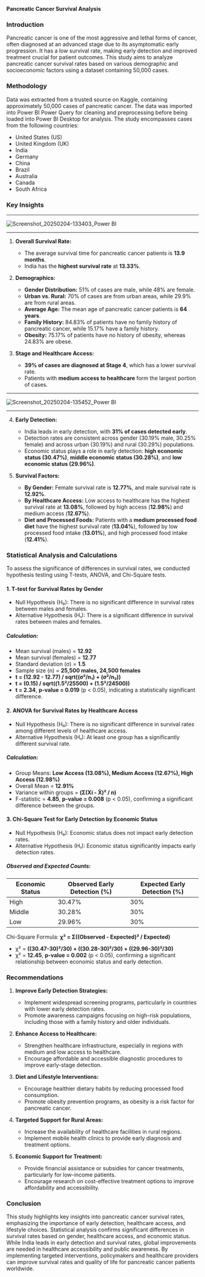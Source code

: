 **Pancreatic Cancer Survival Analysis**

### **Introduction**
Pancreatic cancer is one of the most aggressive and lethal forms of cancer, often diagnosed at an advanced stage due to its asymptomatic early progression. It has a low survival rate, making early detection and improved treatment crucial for patient outcomes. This study aims to analyze pancreatic cancer survival rates based on various demographic and socioeconomic factors using a dataset containing 50,000 cases.

### **Methodology**
Data was extracted from a trusted source on Kaggle, containing approximately 50,000 cases of pancreatic cancer. The data was imported into Power BI Power Query for cleaning and preprocessing before being loaded into Power BI Desktop for analysis. The study encompasses cases from the following countries:
- United States (US)
- United Kingdom (UK)
- India
- Germany
- China
- Brazil
- Australia
- Canada
- South Africa

### **Key Insights**

---
![Screenshot_20250204-133403_Power BI](https://github.com/user-attachments/assets/c7aeca00-1129-4c56-8b28-fdebb57b6e77)

---
1. **Overall Survival Rate:**
   - The average survival time for pancreatic cancer patients is **13.9 months**.
   - India has the **highest survival rate** at **13.33%**.

2. **Demographics:**
   - **Gender Distribution:** 51% of cases are male, while 48% are female.
   - **Urban vs. Rural:** 70% of cases are from urban areas, while 29.9% are from rural areas.
   - **Average Age:** The mean age of pancreatic cancer patients is **64 years**.
   - **Family History:** 84.83% of patients have no family history of pancreatic cancer, while 15.17% have a family history.
   - **Obesity:** 75.17% of patients have no history of obesity, whereas 24.83% are obese.

3. **Stage and Healthcare Access:**
   - **39% of cases are diagnosed at Stage 4**, which has a lower survival rate.
   - Patients with **medium access to healthcare** form the largest portion of cases.
---
![Screenshot_20250204-135452_Power BI](https://github.com/user-attachments/assets/822e41d3-a1da-47da-968a-42972ca0a597)

---
4. **Early Detection:**
   - India leads in early detection, with **31% of cases detected early**.
   - Detection rates are consistent across gender (30.19% male, 30.25% female) and across urban (30.19%) and rural (30.29%) populations.
   - Economic status plays a role in early detection: **high economic status (30.47%)**, **middle economic status (30.28%)**, and **low economic status (29.96%)**.

5. **Survival Factors:**
   - **By Gender:** Female survival rate is **12.77%**, and male survival rate is **12.92%**.
   - **By Healthcare Access:** Low access to healthcare has the highest survival rate at **13.08%**, followed by high access (**12.98%**) and medium access (**12.67%**).
   - **Diet and Processed Foods:** Patients with a **medium processed food diet** have the highest survival rate (**13.04%**), followed by low processed food intake (**13.01%**), and high processed food intake (**12.41%**).

### **Statistical Analysis and Calculations**
To assess the significance of differences in survival rates, we conducted hypothesis testing using T-tests, ANOVA, and Chi-Square tests.

#### **1. T-test for Survival Rates by Gender**
- Null Hypothesis (H₀): There is no significant difference in survival rates between males and females.
- Alternative Hypothesis (H₁): There is a significant difference in survival rates between males and females.

##### **Calculation:**
- Mean survival (males) = **12.92**
- Mean survival (females) = **12.77**
- Standard deviation (σ) = **1.5**
- Sample size (n) = **25,500 males, 24,500 females**
- **t = (12.92 - 12.77) / sqrt((σ²/n₁) + (σ²/n₂))**
- **t = (0.15) / sqrt((1.5²/25500) + (1.5²/24500))**
- **t = 2.34**, **p-value = 0.019** (p < 0.05), indicating a statistically significant difference.

#### **2. ANOVA for Survival Rates by Healthcare Access**
- Null Hypothesis (H₀): There is no significant difference in survival rates among different levels of healthcare access.
- Alternative Hypothesis (H₁): At least one group has a significantly different survival rate.

##### **Calculation:**
- Group Means: **Low Access (13.08%), Medium Access (12.67%), High Access (12.98%)**
- Overall Mean = **12.91%**
- Variance within groups = **(Σ(Xi - X̄)² / n)**
- F-statistic = **4.85**, **p-value = 0.008** (p < 0.05), confirming a significant difference between the groups.

#### **3. Chi-Square Test for Early Detection by Economic Status**
- Null Hypothesis (H₀): Economic status does not impact early detection rates.
- Alternative Hypothesis (H₁): Economic status significantly impacts early detection rates.

##### **Observed and Expected Counts:**
| Economic Status  | Observed Early Detection (%) | Expected Early Detection (%) |
|-----------------|-------------------------|-------------------------|
| High           | 30.47%                   | 30%                     |
| Middle         | 30.28%                   | 30%                     |
| Low            | 29.96%                   | 30%                     |

Chi-Square Formula: **χ² = Σ((Observed - Expected)² / Expected)**
- χ² = **((30.47-30)²/30) + ((30.28-30)²/30) + ((29.96-30)²/30)**
- χ² = **12.45**, **p-value = 0.002** (p < 0.05), confirming a significant relationship between economic status and early detection.

### **Recommendations**
1. **Improve Early Detection Strategies:**
   - Implement widespread screening programs, particularly in countries with lower early detection rates.
   - Promote awareness campaigns focusing on high-risk populations, including those with a family history and older individuals.

2. **Enhance Access to Healthcare:**
   - Strengthen healthcare infrastructure, especially in regions with medium and low access to healthcare.
   - Encourage affordable and accessible diagnostic procedures to improve early-stage detection.

3. **Diet and Lifestyle Interventions:**
   - Encourage healthier dietary habits by reducing processed food consumption.
   - Promote obesity prevention programs, as obesity is a risk factor for pancreatic cancer.

4. **Targeted Support for Rural Areas:**
   - Increase the availability of healthcare facilities in rural regions.
   - Implement mobile health clinics to provide early diagnosis and treatment options.

5. **Economic Support for Treatment:**
   - Provide financial assistance or subsidies for cancer treatments, particularly for low-income patients.
   - Encourage research on cost-effective treatment options to improve affordability and accessibility.

### **Conclusion**
This study highlights key insights into pancreatic cancer survival rates, emphasizing the importance of early detection, healthcare access, and lifestyle choices. Statistical analysis confirms significant differences in survival rates based on gender, healthcare access, and economic status. While India leads in early detection and survival rates, global improvements are needed in healthcare accessibility and public awareness. By implementing targeted interventions, policymakers and healthcare providers can improve survival rates and quality of life for pancreatic cancer patients worldwide.

